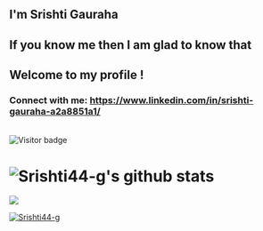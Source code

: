 
## I'm Srishti Gauraha
## If you know me then I am glad to know that 
## Welcome to my profile !
### Connect with me: https://www.linkedin.com/in/srishti-gauraha-a2a8851a1/
<br>![Visitor badge](https://visitor-badge.glitch.me/badge?page_id=Srishti44-g.visitor-badge)
# ![Srishti44-g's github stats](https://github-readme-stats.vercel.app/api?username=Srishti44-g&theme=omni&show_icons=true)<br>
**<img align="center" src="https://github-readme-stats.vercel.app/api/top-langs/?username=Srishti44-g&theme=radical&line_height=10&hide_langs_below=1&layout=compact" />**
<p align="left"> <a href="https://github.com/ryo-ma/github-profile-trophy"><img src="https://github-profile-trophy.vercel.app/?username=Srishti44-g" alt="Srishti44-g" /></a> </p>

 



